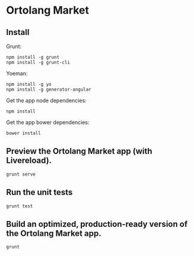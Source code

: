 Ortolang Market
=============

Install
-------

Grunt:

    npm install -g grunt
    npm install -g grunt-cli

Yoeman:

    npm install -g yo
    npm install -g generator-angular

Get the app node dependencies:

    npm install

Get the app bower dependencies:

    bower install

Preview the Ortolang Market app (with Livereload).
-------

    grunt serve

Run the unit tests
-------

    grunt test

Build an optimized, production-ready version of the Ortolang Market app.
-------

    grunt